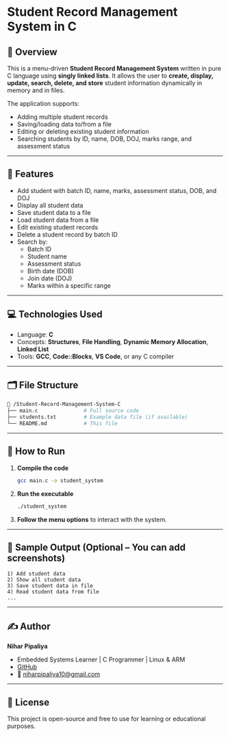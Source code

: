 
# Student Record Management System in C

## 📌 Overview
This is a menu-driven **Student Record Management System** written in pure C language using **singly linked lists**. It allows the user to **create, display, update, search, delete, and store** student information dynamically in memory and in files.

The application supports:
- Adding multiple student records
- Saving/loading data to/from a file
- Editing or deleting existing student information
- Searching students by ID, name, DOB, DOJ, marks range, and assessment status

---

## 🧠 Features

- Add student with batch ID, name, marks, assessment status, DOB, and DOJ
- Display all student data
- Save student data to a file
- Load student data from a file
- Edit existing student records
- Delete a student record by batch ID
- Search by:
  - Batch ID
  - Student name
  - Assessment status
  - Birth date (DOB)
  - Join date (DOJ)
  - Marks within a specific range

---

## 💻 Technologies Used

- Language: **C**
- Concepts: **Structures**, **File Handling**, **Dynamic Memory Allocation**, **Linked List**
- Tools: **GCC**, **Code::Blocks**, **VS Code**, or any C compiler

---

## 🗂️ File Structure

```bash
📁 /Student-Record-Management-System-C
├── main.c               # Full source code
├── students.txt         # Example data file (if available)
└── README.md            # This file
```

---

## 🚀 How to Run

1. **Compile the code**  
   ```bash
   gcc main.c -o student_system
   ```

2. **Run the executable**  
   ```bash
   ./student_system
   ```

3. **Follow the menu options** to interact with the system.

---

## 📸 Sample Output (Optional – You can add screenshots)

```
1) Add student data
2) Show all student data
3) Save student data in file
4) Read student data from file
...
```

---

## ✍️ Author

**Nihar Pipaliya**  
- Embedded Systems Learner | C Programmer | Linux & ARM  
- [GitHub](https://github.com/niharpipaliya10)  
- 📧 niharpipaliya10@gmail.com

---

## 📝 License

This project is open-source and free to use for learning or educational purposes.
